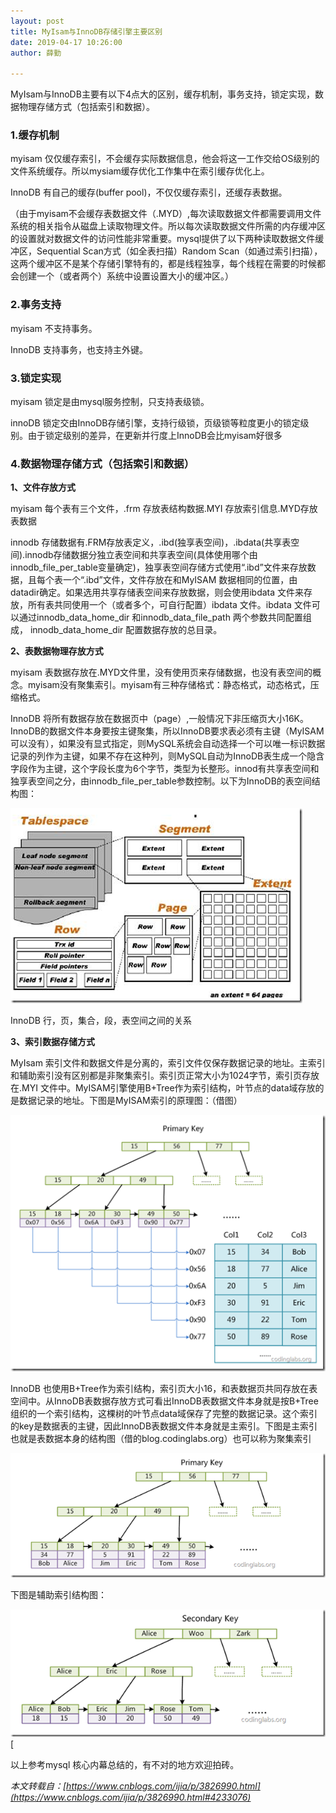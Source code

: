 ```yaml
---
layout: post
title: MyIsam与InnoDB存储引擎主要区别
date: 2019-04-17 10:26:00
author: 薛勤

---
```

MyIsam与InnoDB主要有以下4点大的区别，缓存机制，事务支持，锁定实现，数据物理存储方式（包括索引和数据）。

### 1.缓存机制

myisam 仅仅缓存索引，不会缓存实际数据信息，他会将这一工作交给OS级别的文件系统缓存。所以mysiam缓存优化工作集中在索引缓存优化上。

InnoDB 有自己的缓存(buffer pool)，不仅仅缓存索引，还缓存表数据。

（由于myisam不会缓存表数据文件（.MYD）,每次读取数据文件都需要调用文件系统的相关指令从磁盘上读取物理文件。所以每次读取数据文件所需的内存缓冲区的设置就对数据文件的访问性能非常重要。mysql提供了以下两种读取数据文件缓冲区，Sequential Scan方式（如全表扫描）Random Scan（如通过索引扫描），这两个缓冲区不是某个存储引擎特有的，都是线程独享，每个线程在需要的时候都会创建一个（或者两个）系统中设置设置大小的缓冲区。）


### 2.事务支持

myisam 不支持事务。

InnoDB 支持事务，也支持主外键。

### 3.锁定实现

myisam 锁定是由mysql服务控制，只支持表级锁。

innoDB 锁定交由InnoDB存储引擎，支持行级锁，页级锁等粒度更小的锁定级别。由于锁定级别的差异，在更新并行度上InnoDB会比myisam好很多

### 4.数据物理存储方式（包括索引和数据）

**1、文件存放方式**

myisam 每个表有三个文件，.frm 存放表结构数据.MYI 存放索引信息.MYD存放表数据

innodb 存储数据有.FRM存放表定义，.ibd(独享表空间)，.ibdata(共享表空间).innodb存储数据分独立表空间和共享表空间(具体使用哪个由innodb_file_per_table变量确定)，独享表空间存储方式使用&ldquo;.ibd&rdquo;文件来存放数据，且每个表一个&ldquo;.ibd&rdquo;文件，文件存放在和MyISAM 数据相同的位置，由datadir确定。如果选用共享存储表空间来存放数据，则会使用ibdata 文件来存放，所有表共同使用一个（或者多个，可自行配置）ibdata 文件。ibdata 文件可以通过innodb_data_home_dir 和innodb_data_file_path
两个参数共同配置组成， innodb_data_home_dir 配置数据存放的总目录。

**2、表数据物理存放方式**

myisam 表数据存放在.MYD文件里，没有使用页来存储数据，也没有表空间的概念。myisam没有聚集索引。myisam有三种存储格式：静态格式，动态格式，压缩格式。

InnoDB 将所有数据存放在数据页中（page）,一般情况下非压缩页大小16K。InnoDB的数据文件本身要按主键聚集，所以InnoDB要求表必须有主键（MyISAM可以没有），如果没有显式指定，则MySQL系统会自动选择一个可以唯一标识数据记录的列作为主键，如果不存在这种列，则MySQL自动为InnoDB表生成一个隐含字段作为主键，这个字段长度为6个字节，类型为长整形。innod有共享表空间和独享表空间之分，由innodb_file_per_table参数控制。以下为InnoDB的表空间结构图：

![image](20190417MyIsam与InnoDB存储引擎主要区别/061302412158854.png)

InnoDB 行，页，集合，段，表空间之间的关系

**3、索引数据存储方式**

MyIsam 索引文件和数据文件是分离的，索引文件仅保存数据记录的地址。主索引和辅助索引没有区别都是非聚集索引。索引页正常大小为1024字节，索引页存放在.MYI 文件中。MyISAM引擎使用B+Tree作为索引结构，叶节点的data域存放的是数据记录的地址。下图是MyISAM索引的原理图：（借图）

![image](20190417MyIsam与InnoDB存储引擎主要区别/061302422775811.png)

InnoDB 也使用B+Tree作为索引结构，索引页大小16，和表数据页共同存放在表空间中。从InnoDB表数据存放方式可看出InnoDB表数据文件本身就是按B+Tree组织的一个索引结构，这棵树的叶节点data域保存了完整的数据记录。这个索引的key是数据表的主键，因此InnoDB表数据文件本身就是主索引。下图是主索引也就是表数据本身的结构图（借的blog.codinglabs.org）也可以称为聚集索引

![image](20190417MyIsam与InnoDB存储引擎主要区别/061302430434211.png)

下图是辅助索引结构图：

![image](20190417MyIsam与InnoDB存储引擎主要区别/061302437935840.png)[


以上参考mysql 核心内幕总结的，有不对的地方欢迎拍砖。

*本文转载自：[https://www.cnblogs.com/ijia/p/3826990.html](https://www.cnblogs.com/ijia/p/3826990.html#4233076)*

